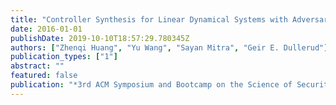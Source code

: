 ```yaml
---
title: "Controller Synthesis for Linear Dynamical Systems with Adversaries"
date: 2016-01-01
publishDate: 2019-10-10T18:57:29.780345Z
authors: ["Zhenqi Huang", "Yu Wang", "Sayan Mitra", "Geir E. Dullerud"]
publication_types: ["1"]
abstract: ""
featured: false
publication: "*3rd ACM Symposium and Bootcamp on the Science of Security (HoTSoS)*"
---
```


